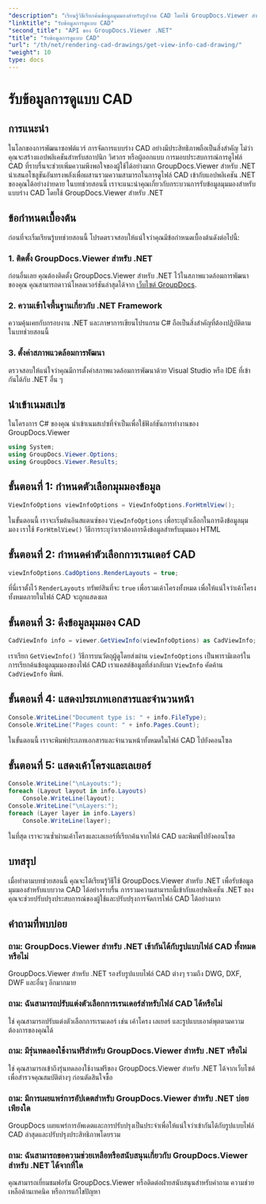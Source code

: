 ```yaml
---
"description": "เรียนรู้วิธีเรียกค้นข้อมูลมุมมองสำหรับรูปวาด CAD โดยใช้ GroupDocs.Viewer สำหรับ .NET ปรับปรุงแอปพลิเคชัน .NET ของคุณด้วยการจัดการไฟล์ CAD ที่ราบรื่น"
"linktitle": "รับข้อมูลการดูแบบ CAD"
"second_title": "API ของ GroupDocs.Viewer .NET"
"title": "รับข้อมูลการดูแบบ CAD"
"url": "/th/net/rendering-cad-drawings/get-view-info-cad-drawing/"
"weight": 10
type: docs
---
```

# รับข้อมูลการดูแบบ CAD

## การแนะนำ
ในโลกของการพัฒนาซอฟต์แวร์ การจัดการแบบร่าง CAD อย่างมีประสิทธิภาพถือเป็นสิ่งสำคัญ ไม่ว่าคุณจะสร้างแอปพลิเคชันสำหรับสถาปนิก วิศวกร หรือผู้ออกแบบ การมอบประสบการณ์การดูไฟล์ CAD ที่ราบรื่นจะช่วยเพิ่มความพึงพอใจของผู้ใช้ได้อย่างมาก GroupDocs.Viewer สำหรับ .NET นำเสนอโซลูชันอันทรงพลังเพื่อผสานรวมความสามารถในการดูไฟล์ CAD เข้ากับแอปพลิเคชัน .NET ของคุณได้อย่างง่ายดาย ในบทช่วยสอนนี้ เราจะแนะนำคุณเกี่ยวกับกระบวนการรับข้อมูลมุมมองสำหรับแบบร่าง CAD โดยใช้ GroupDocs.Viewer สำหรับ .NET
## ข้อกำหนดเบื้องต้น
ก่อนที่จะเริ่มเรียนรู้บทช่วยสอนนี้ โปรดตรวจสอบให้แน่ใจว่าคุณมีข้อกำหนดเบื้องต้นดังต่อไปนี้:
### 1. ติดตั้ง GroupDocs.Viewer สำหรับ .NET
ก่อนอื่นเลย คุณต้องติดตั้ง GroupDocs.Viewer สำหรับ .NET ไว้ในสภาพแวดล้อมการพัฒนาของคุณ คุณสามารถดาวน์โหลดเวอร์ชันล่าสุดได้จาก [เว็บไซต์ GroupDocs](https://releases-groupdocs.com/viewer/net/).
### 2. ความเข้าใจพื้นฐานเกี่ยวกับ .NET Framework
ความคุ้นเคยกับกรอบงาน .NET และภาษาการเขียนโปรแกรม C# ถือเป็นสิ่งสำคัญที่ต้องปฏิบัติตามในบทช่วยสอนนี้
### 3. ตั้งค่าสภาพแวดล้อมการพัฒนา
ตรวจสอบให้แน่ใจว่าคุณมีการตั้งค่าสภาพแวดล้อมการพัฒนาด้วย Visual Studio หรือ IDE ที่เข้ากันได้กับ .NET อื่น ๆ

## นำเข้าเนมสเปซ
ในโครงการ C# ของคุณ นำเข้าเนมสเปซที่จำเป็นเพื่อใช้ฟังก์ชันการทำงานของ GroupDocs.Viewer

```csharp
using System;
using GroupDocs.Viewer.Options;
using GroupDocs.Viewer.Results;
```

## ขั้นตอนที่ 1: กำหนดตัวเลือกมุมมองข้อมูล
```csharp
ViewInfoOptions viewInfoOptions = ViewInfoOptions.ForHtmlView();
```
ในขั้นตอนนี้ เราจะเริ่มต้นอินสแตนซ์ของ `ViewInfoOptions` เพื่อระบุตัวเลือกในการดึงข้อมูลมุมมอง เราใช้ `ForHtmlView()` วิธีการระบุว่าเราต้องการดึงข้อมูลสำหรับมุมมอง HTML
## ขั้นตอนที่ 2: กำหนดค่าตัวเลือกการเรนเดอร์ CAD
```csharp
viewInfoOptions.CadOptions.RenderLayouts = true;
```
ที่นี่เราตั้งไว้ `RenderLayouts` ทรัพย์สินที่จะ `true` เพื่อรวมเค้าโครงทั้งหมด เพื่อให้แน่ใจว่าเค้าโครงทั้งหมดภายในไฟล์ CAD จะถูกแสดงผล
## ขั้นตอนที่ 3: ดึงข้อมูลมุมมอง CAD
```csharp
CadViewInfo info = viewer.GetViewInfo(viewInfoOptions) as CadViewInfo;
```
เราเรียก `GetViewInfo()` วิธีการบนวัตถุผู้ดูโดยส่งผ่าน `viewInfoOptions` เป็นพารามิเตอร์ในการเรียกค้นข้อมูลมุมมองของไฟล์ CAD เราแคสต์ข้อมูลที่ส่งกลับมา `ViewInfo` คัดค้าน `CadViewInfo` พิมพ์.
## ขั้นตอนที่ 4: แสดงประเภทเอกสารและจำนวนหน้า
```csharp
Console.WriteLine("Document type is: " + info.FileType);
Console.WriteLine("Pages count: " + info.Pages.Count);
```
ในขั้นตอนนี้ เราจะพิมพ์ประเภทเอกสารและจำนวนหน้าทั้งหมดในไฟล์ CAD ไปยังคอนโซล
## ขั้นตอนที่ 5: แสดงเค้าโครงและเลเยอร์
```csharp
Console.WriteLine("\nLayouts:");
foreach (Layout layout in info.Layouts)
    Console.WriteLine(layout);
Console.WriteLine("\nLayers:");
foreach (Layer layer in info.Layers)
    Console.WriteLine(layer);
```
ในที่สุด เราจะวนซ้ำผ่านเค้าโครงและเลเยอร์ที่เรียกค้นจากไฟล์ CAD และพิมพ์ไปยังคอนโซล

## บทสรุป
เมื่อทำตามบทช่วยสอนนี้ คุณจะได้เรียนรู้วิธีใช้ GroupDocs.Viewer สำหรับ .NET เพื่อรับข้อมูลมุมมองสำหรับแบบวาด CAD ได้อย่างราบรื่น การรวมความสามารถนี้เข้ากับแอปพลิเคชัน .NET ของคุณจะช่วยปรับปรุงประสบการณ์ของผู้ใช้และปรับปรุงการจัดการไฟล์ CAD ได้อย่างมาก
## คำถามที่พบบ่อย
### ถาม: GroupDocs.Viewer สำหรับ .NET เข้ากันได้กับรูปแบบไฟล์ CAD ทั้งหมดหรือไม่
GroupDocs.Viewer สำหรับ .NET รองรับรูปแบบไฟล์ CAD ต่างๆ รวมถึง DWG, DXF, DWF และอื่นๆ อีกมากมาย
### ถาม: ฉันสามารถปรับแต่งตัวเลือกการเรนเดอร์สำหรับไฟล์ CAD ได้หรือไม่
ใช่ คุณสามารถปรับแต่งตัวเลือกการเรนเดอร์ เช่น เค้าโครง เลเยอร์ และรูปแบบเอาต์พุตตามความต้องการของคุณได้
### ถาม: มีรุ่นทดลองใช้งานฟรีสำหรับ GroupDocs.Viewer สำหรับ .NET หรือไม่
ใช่ คุณสามารถเข้าถึงรุ่นทดลองใช้งานฟรีของ GroupDocs.Viewer สำหรับ .NET ได้จากเว็บไซต์เพื่อสำรวจคุณสมบัติต่างๆ ก่อนตัดสินใจซื้อ
### ถาม: มีการเผยแพร่การอัปเดตสำหรับ GroupDocs.Viewer สำหรับ .NET บ่อยเพียงใด
GroupDocs เผยแพร่การอัพเดตและการปรับปรุงเป็นประจำเพื่อให้แน่ใจว่าเข้ากันได้กับรูปแบบไฟล์ CAD ล่าสุดและปรับปรุงประสิทธิภาพโดยรวม
### ถาม: ฉันสามารถขอความช่วยเหลือหรือสนับสนุนเกี่ยวกับ GroupDocs.Viewer สำหรับ .NET ได้จากที่ใด
คุณสามารถเยี่ยมชมฟอรัม GroupDocs.Viewer หรือติดต่อฝ่ายสนับสนุนสำหรับคำถาม ความช่วยเหลือด้านเทคนิค หรือการแก้ไขปัญหา